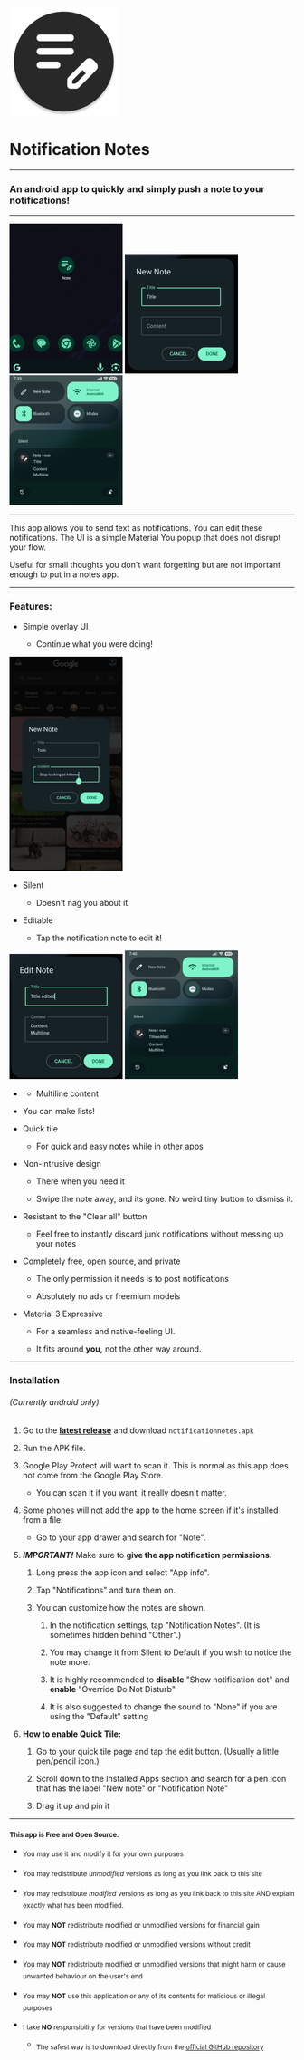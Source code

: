 ![](app/src/main/res/mipmap-xxxhdpi/ic_icon_round.webp)

# Notification Notes

---

### An android app to quickly and simply push a note to your notifications!

---

![](img/icon.png) ![](img/newnote.png) ![](img/note.png)

---

This app allows you to send text as notifications. You can edit these notifications. The UI is a simple Material You popup that does not disrupt your flow.

Useful for small thoughts you don't want forgetting but are not important enough to put in a notes app.

---

### Features:

- Simple overlay UI
  
  - Continue what you were doing!

![](img/overlay.png)

- Silent
  
  - Doesn't nag you about it

- Editable
  
  - Tap the notification note to edit it!

![](img/edit.png) ![](img/editednote.png)

- - Multiline content

- You can make lists!

- Quick tile
  
  - For quick and easy notes while in other apps

- Non-intrusive design
  
  - There when you need it
  
  - Swipe the note away, and its gone. No weird tiny button to dismiss it.

- Resistant to the "Clear all" button
  
  - Feel free to instantly discard junk notifications without messing up your notes

- Completely free, open source, and private
  
  - The only permission it needs is to post notifications
  
  - Absolutely no ads or freemium models

- Material 3 Expressive
  
  - For a seamless and native-feeling UI.
  
  - It fits around **you,** not the other way around.

---

### Installation

###### (Currently android only)

1. Go to the **[latest release](https://github.com/FractalScripts/notification-notes/releases)** and download `notificationnotes.apk`

2. Run the APK file.

3. Google Play Protect will want to scan it. This is normal as this app does not come from the Google Play Store.
   
   - You can scan it if you want, it really doesn't matter.

4. Some phones will not add the app to the home screen if it's installed from a file.
   
   - Go to your app drawer and search for "Note".

5. ***IMPORTANT!*** Make sure to **give the app notification permissions.**
   
   1. Long press the app icon and select "App info".
   
   2. Tap "Notifications" and turn them on.
   
   3. You can customize how the notes are shown.
      
      1. In the notification settings, tap "Notification Notes". (It is sometimes hidden behind "Other".)
      
      2. You may change it from Silent to Default if you wish to notice the note more.
      
      3. It is highly recommended to **disable** "Show notification dot" and **enable** "Override Do Not Disturb"
      
      4. It is also suggested to change the sound to "None" if you are using the "Default" setting

6. **How to enable Quick Tile:**
   
   1. Go to your quick tile page and tap the edit button. (Usually a little pen/pencil icon.)
   
   2. Scroll down to the Installed Apps section and search for a pen icon that has the label "New note" or "Notification Note"
   
   3. Drag it up and pin it

---

<sub>**This app is Free and Open Source.**</sub>

- <sub>You may use it and modify it for your own purposes</sub>

- <sub>You may redistribute *unmodified* versions as long as you link back to this site</sub>

- <sub>You may redistribute *modified* versions as long as you link back to this site AND explain exactly what has been modified.</sub>

- <sub>You may **NOT** redistribute modified or unmodified versions for financial gain</sub>

- <sub>You may **NOT** redistribute modified or unmodified versions without credit</sub>

- <sub>You may **NOT** redistribute modified or unmodified versions that might harm or cause unwanted behaviour on the user's end</sub>

- <sub>You may **NOT** use this application or any of its contents for malicious or illegal purposes</sub>

- <sub>I take **NO** responsibility for versions that have been modified</sub>
  
  - <sub>The safest way is to download directly from the [official GitHub repository](https://github.com/FractalScripts/notification-notes)</sub>
